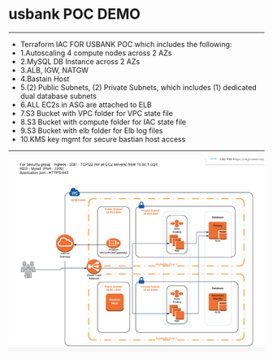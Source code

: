 # usbank POC DEMO

********************************************************************************************
- Terraform IAC FOR USBANK POC which includes the following:
- 1.Autoscaling 4 compute nodes across 2 AZs
- 2.MySQL DB Instance across 2 AZs
- 3.ALB, IGW, NATGW 
- 4.Bastain Host
- 5.(2) Public Subnets, (2) Private Subnets, which includes (1) dedicated dual database subnets
- 6.ALL EC2s in ASG are attached to ELB
- 7.S3 Bucket with VPC folder for VPC state file
- 8.S3 Bucket with compute folder for IAC state file
- 9.S3 Bucket with elb folder for Elb log files
- 10.KMS key mgmt for secure bastian host access
********************************************************************************************

<img src="Usbank_poc.jpeg">
